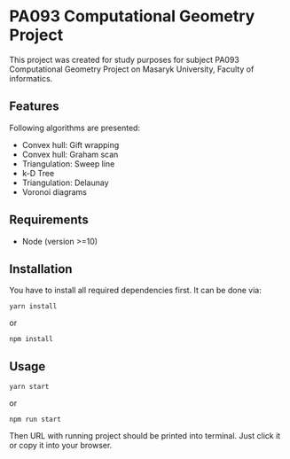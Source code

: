 # PA093 Computational Geometry Project

This project was created for study purposes for subject PA093 Computational Geometry Project on Masaryk University, Faculty of informatics.

## Features
Following algorithms are presented:
- Convex hull: Gift wrapping
- Convex hull: Graham scan
- Triangulation: Sweep line
- k-D Tree
- Triangulation: Delaunay
- Voronoi diagrams

## Requirements
- Node (version >=10)

## Installation
You have to install all required dependencies first. It can be done via:
```
yarn install
```
or
```
npm install
```


## Usage
```
yarn start
```
or
```
npm run start
```
Then URL with running project should be printed into terminal. Just click it or copy it into your browser.
